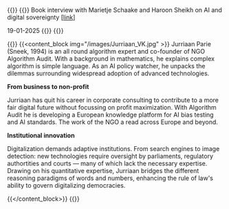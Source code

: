---
---

{{<container>}}
{{<banner title="Can Europe Regulate AI?" img="/images/home/20250121 Pakhuis.JPG" border="1" >}}
Book interview with Marietje Schaake and Haroon Sheikh on AI and digital sovereignty [[link](https://dezwijger.nl/programma/can-europe-regulate-ai)]

19-01-2025
{{</banner>}}
{{</container>}}

{{<container>}}
{{<content_block img="/images/Jurriaan_VK.jpg" >}}
Jurriaan Parie (Sneek, 1994) is an all round algorithm expert and co-founder of NGO Algorithm Audit. With a background in mathematics, he explains complex algorithm is simple language. As an AI policy watcher, he unpacks the dilemmas surrounding widespread adoption of advanced technologies.

**From business to non-profit** 

Jurriaan has quit his career in corporate consulting to contribute to a more fair digital future without focussing on profit maximization. With Algorithm Audit he is developing a European knowledge platform for AI bias testing and AI standards. The work of the NGO a read across Europe and beyond.

**Institutional innovation**

Digitalization demands adaptive institutions. From search engines to image detection: new technologies require oversight by parliaments, regulatory authortities and courts — many of which lack the necessary expertise. Drawing on his quantitative expertise, Jurriaan bridges the different reasoning paradigms of words and numbers, enhancing the rule of law's ability to govern digitalizing democracies.

{{</content_block>}}
{{</container>}}
